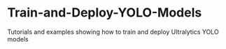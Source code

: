 # Train-and-Deploy-YOLO-Models
Tutorials and examples showing how to train and deploy Ultralytics YOLO models
